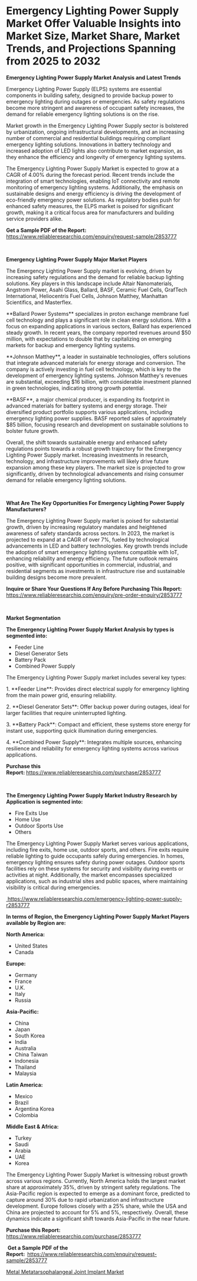 <p><h1>Emergency Lighting Power Supply Market Offer Valuable Insights into Market Size, Market Share, Market Trends, and Projections Spanning from 2025 to 2032</h1></p><p><strong>Emergency Lighting Power Supply Market Analysis and Latest Trends</strong></p>
<p><p>Emergency Lighting Power Supply (ELPS) systems are essential components in building safety, designed to provide backup power to emergency lighting during outages or emergencies. As safety regulations become more stringent and awareness of occupant safety increases, the demand for reliable emergency lighting solutions is on the rise.</p><p>Market growth in the Emergency Lighting Power Supply sector is bolstered by urbanization, ongoing infrastructural developments, and an increasing number of commercial and residential buildings requiring compliant emergency lighting solutions. Innovations in battery technology and increased adoption of LED lights also contribute to market expansion, as they enhance the efficiency and longevity of emergency lighting systems.</p><p>The Emergency Lighting Power Supply Market is expected to grow at a CAGR of 4.00% during the forecast period. Recent trends include the integration of smart technologies, enabling IoT connectivity and remote monitoring of emergency lighting systems. Additionally, the emphasis on sustainable designs and energy efficiency is driving the development of eco-friendly emergency power solutions. As regulatory bodies push for enhanced safety measures, the ELPS market is poised for significant growth, making it a critical focus area for manufacturers and building service providers alike.</p></p>
<p><strong>Get a Sample PDF of the Report:&nbsp;</strong> <a href="https://www.reliableresearchiq.com/enquiry/request-sample/2853777?utm_campaign=2783&utm_medium=2&utm_source=Github&utm_content=ia&utm_term=12032025&utm_id=emergency-lighting-power-supply">https://www.reliableresearchiq.com/enquiry/request-sample/2853777</a></p>
<p>&nbsp;</p>
<p><strong>Emergency Lighting Power Supply Major Market Players</strong></p>
<p><p>The Emergency Lighting Power Supply market is evolving, driven by increasing safety regulations and the demand for reliable backup lighting solutions. Key players in this landscape include Altair Nanomaterials, Angstrom Power, Asahi Glass, Ballard, BASF, Ceramic Fuel Cells, GrafTech International, Heliocentris Fuel Cells, Johnson Matthey, Manhattan Scientifics, and Masterflex.</p><p>**Ballard Power Systems** specializes in proton exchange membrane fuel cell technology and plays a significant role in clean energy solutions. With a focus on expanding applications in various sectors, Ballard has experienced steady growth. In recent years, the company reported revenues around $50 million, with expectations to double that by capitalizing on emerging markets for backup and emergency lighting systems.</p><p>**Johnson Matthey**, a leader in sustainable technologies, offers solutions that integrate advanced materials for energy storage and conversion. The company is actively investing in fuel cell technology, which is key to the development of emergency lighting systems. Johnson Matthey's revenues are substantial, exceeding $16 billion, with considerable investment planned in green technologies, indicating strong growth potential.</p><p>**BASF**, a major chemical producer, is expanding its footprint in advanced materials for battery systems and energy storage. Their diversified product portfolio supports various applications, including emergency lighting power supplies. BASF reported sales of approximately $85 billion, focusing research and development on sustainable solutions to bolster future growth.</p><p>Overall, the shift towards sustainable energy and enhanced safety regulations points towards a robust growth trajectory for the Emergency Lighting Power Supply market. Increasing investments in research, technology, and infrastructure improvements will likely drive future expansion among these key players. The market size is projected to grow significantly, driven by technological advancements and rising consumer demand for reliable emergency lighting solutions.</p></p>
<p>&nbsp;</p>
<p><strong>What Are The Key Opportunities For Emergency Lighting Power Supply Manufacturers?</strong></p>
<p><p>The Emergency Lighting Power Supply market is poised for substantial growth, driven by increasing regulatory mandates and heightened awareness of safety standards across sectors. In 2023, the market is projected to expand at a CAGR of over 7%, fueled by technological advancements in LED and battery technologies. Key growth trends include the adoption of smart emergency lighting systems compatible with IoT, enhancing reliability and energy efficiency. The future outlook remains positive, with significant opportunities in commercial, industrial, and residential segments as investments in infrastructure rise and sustainable building designs become more prevalent.</p></p>
<p><strong>Inquire or Share Your Questions If Any Before Purchasing This Report:</strong> <a href="https://www.reliableresearchiq.com/enquiry/pre-order-enquiry/2853777?utm_campaign=2783&utm_medium=2&utm_source=Github&utm_content=ia&utm_term=12032025&utm_id=emergency-lighting-power-supply">https://www.reliableresearchiq.com/enquiry/pre-order-enquiry/2853777</a></p>
<p>&nbsp;</p>
<p><strong>Market Segmentation</strong></p>
<p><strong>The Emergency Lighting Power Supply Market Analysis by types is segmented into:</strong></p>
<p><ul><li>Feeder Line</li><li>Diesel Generator Sets</li><li>Battery Pack</li><li>Combined Power Supply</li></ul></p>
<p><p>The Emergency Lighting Power Supply market includes several key types: </p><p>1. **Feeder Line**: Provides direct electrical supply for emergency lighting from the main power grid, ensuring reliability.</p><p>2. **Diesel Generator Sets**: Offer backup power during outages, ideal for larger facilities that require uninterrupted lighting.</p><p>3. **Battery Pack**: Compact and efficient, these systems store energy for instant use, supporting quick illumination during emergencies.</p><p>4. **Combined Power Supply**: Integrates multiple sources, enhancing resilience and reliability for emergency lighting systems across various applications.</p></p>
<p><strong>Purchase this Report:&nbsp;</strong><a href="https://www.reliableresearchiq.com/purchase/2853777?utm_campaign=2783&utm_medium=2&utm_source=Github&utm_content=ia&utm_term=12032025&utm_id=emergency-lighting-power-supply">https://www.reliableresearchiq.com/purchase/2853777</a></p>
<p>&nbsp;</p>
<p><strong>The Emergency Lighting Power Supply Market Industry Research by Application is segmented into:</strong></p>
<p><ul><li>Fire Exits Use</li><li>Home Use</li><li>Outdoor Sports Use</li><li>Others</li></ul></p>
<p><p>The Emergency Lighting Power Supply Market serves various applications, including fire exits, home use, outdoor sports, and others. Fire exits require reliable lighting to guide occupants safely during emergencies. In homes, emergency lighting ensures safety during power outages. Outdoor sports facilities rely on these systems for security and visibility during events or activities at night. Additionally, the market encompasses specialized applications, such as industrial sites and public spaces, where maintaining visibility is critical during emergencies.</p></p>
<p><a href="https://www.reliableresearchiq.com/emergency-lighting-power-supply-r2853777?utm_campaign=2783&utm_medium=2&utm_source=Github&utm_content=ia&utm_term=12032025&utm_id=emergency-lighting-power-supply">&nbsp;https://www.reliableresearchiq.com/emergency-lighting-power-supply-r2853777</a></p>
<p><strong>In terms of Region, the Emergency Lighting Power Supply Market Players available by Region are:</strong></p>
<p>
    <p> <strong> North America: </strong>
        <ul>
            <li>United States</li>
            <li>Canada</li>
        </ul>
        </p> 
    <p> <strong> Europe: </strong>
        <ul>
            <li>Germany</li>
            <li>France</li>
            <li>U.K.</li>
            <li>Italy</li>
            <li>Russia</li>
        </ul>
        </p> 
    <p> <strong> Asia-Pacific: </strong>
        <ul>
            <li>China</li>
            <li>Japan</li>
            <li>South Korea</li>
            <li>India</li>
            <li>Australia</li>
            <li>China Taiwan</li>
            <li>Indonesia</li>
            <li>Thailand</li>
            <li>Malaysia</li>
        </ul>
        </p> 
    <p> <strong> Latin America: </strong>
        <ul>
            <li>Mexico</li>
            <li>Brazil</li>
            <li>Argentina Korea</li>
            <li>Colombia</li>
        </ul>
        </p> 
    <p> <strong> Middle East & Africa: </strong>
        <ul>
            <li>Turkey</li>
            <li>Saudi</li>
            <li>Arabia</li>
            <li>UAE</li>
            <li>Korea</li>
        </ul>
    </p>
    </p>
<p><p>The Emergency Lighting Power Supply Market is witnessing robust growth across various regions. Currently, North America holds the largest market share at approximately 35%, driven by stringent safety regulations. The Asia-Pacific region is expected to emerge as a dominant force, predicted to capture around 30% due to rapid urbanization and infrastructure development. Europe follows closely with a 25% share, while the USA and China are projected to account for 5% and 5%, respectively. Overall, these dynamics indicate a significant shift towards Asia-Pacific in the near future.</p></p>
<p><strong>Purchase this Report: </strong><a href="https://www.reliableresearchiq.com/purchase/2853777?utm_campaign=2783&utm_medium=2&utm_source=Github&utm_content=ia&utm_term=12032025&utm_id=emergency-lighting-power-supply">https://www.reliableresearchiq.com/purchase/2853777</a></p>
<p>&nbsp;<strong>Get a Sample PDF of the Report:&nbsp;&nbsp;</strong><a href="https://www.reliableresearchiq.com/enquiry/request-sample/2853777?utm_campaign=2783&utm_medium=2&utm_source=Github&utm_content=ia&utm_term=12032025&utm_id=emergency-lighting-power-supply">https://www.reliableresearchiq.com/enquiry/request-sample/2853777</a></p>
<p><strong></strong></p>
<p><p><a href="https://github.com/khifzaba/Market-Research-Report-List-1/blob/main/metal-metatarsophalangeal-joint-implant-market.md?utm_campaign=2783&utm_medium=2&utm_source=Github&utm_content=ia&utm_term=12032025&utm_id=emergency-lighting-power-supply">Metal Metatarsophalangeal Joint Implant Market</a></p></p>
